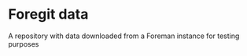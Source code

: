 Foregit data
============

A repository with data downloaded from a Foreman instance for testing purposes
